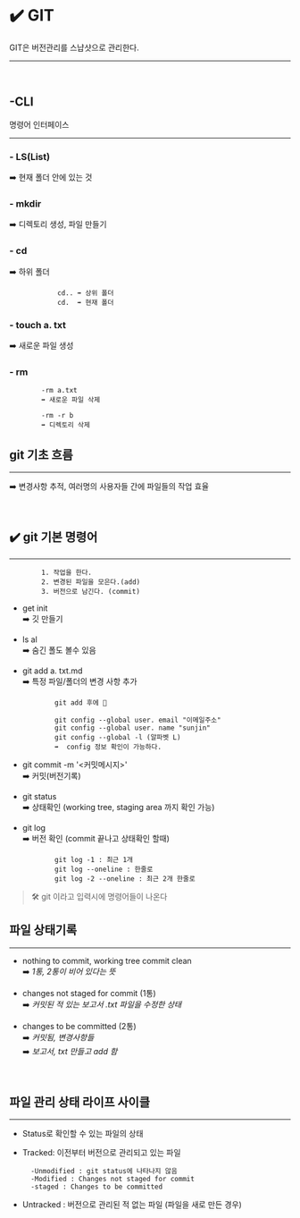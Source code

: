 # ✔️ **GIT**

GIT은 버전관리를 스냡샷으로 관리한다.

---

</br>

## **-CLI**

명령어 인터페이스

---

### - LS(List)

➡️ 현재 폴더 안에 있는 것

### - mkdir

➡️ 디렉토리 생성, 파일 만들기

### - cd

➡️ 하위 폴더

                cd.. ➡️ 상위 폴더
                cd.  ➡️ 현재 폴더

### - touch a. txt

➡️ 새로운 파일 생성

### - rm

            -rm a.txt
            ➡️ 새로운 파일 삭제

            -rm -r b
            ➡️ 디렉토리 삭제

## **git 기초 흐름**

---

➡️ 변경사항 추적, 여러명의 사용자들 간에 파일들의 작업 효율

</br>

## ✔️ **git 기본 명령어**

---

            1. 작업을 한다.
            2. 변경된 파일을 모은다.(add)
            3. 버전으로 남긴다. (commit)

- get init  
  ➡️ 깃 만들기

- ls al  
  ➡️ 숨긴 폴도 볼수 있음

- git add a. txt.md  
  ➡️ 특정 파일/폴더의 변경 사항 추가

              git add 후에 🔔

              git config --global user. email "이메일주소"
              git config --global user. name "sunjin"
              git config --global -l (알파벳 L)
              ➡️  config 정보 확인이 가능하다.

- git commit -m '<커밋메시지>'  
  ➡️ 커밋(버전기록)

- git status  
  ➡️ 상태확인 (working tree, staging area 까지 확인 가능)

- git log  
  ➡️ 버전 확인 (commit 끝나고 상태확인 할때)

              git log -1 : 최근 1개
              git log --oneline : 한줄로
              git log -2 --oneline : 최근 2개 한줄로

> 🛠 git 이라고 입력시에 명령어들이 나온다

## **파일 상태기록**

---

- nothing to commit, working tree commit clean  
   ➡️ _1통, 2통이 비어 있다는 뜻_

- changes not staged for commit (1통)  
  ➡️ _커밋된 적 있는 보고서 .txt 파일을 수정한 상태_

- changes to be committed (2통)  
  ➡️ _커밋됨, 변경사항들_  
  ➡️ _보고서, txt 만들고 add 함_

</br>

## **파일 관리 상태 라이프 사이클**

---

- Status로 확인할 수 있는 파일의 상태

- Tracked: 이전부터 버전으로 관리되고 있는 파일

        -Unmodified : git status에 나타나지 않음
        -Modified : Changes not staged for commit
        -staged : Changes to be committed

- Untracked : 버전으로 관리된 적 없는 파일 (파일을 새로 만든 경우)
